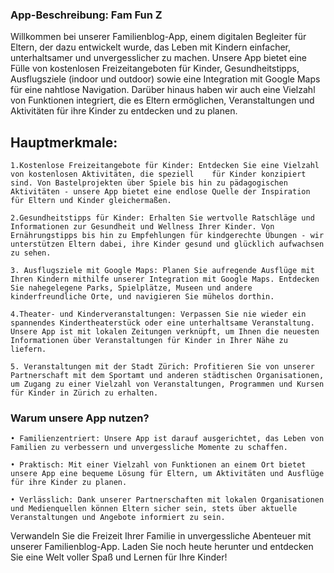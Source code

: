 ### App-Beschreibung: Fam Fun Z

Willkommen bei unserer Familienblog-App, einem digitalen Begleiter für Eltern, der dazu entwickelt wurde, das Leben mit Kindern einfacher, unterhaltsamer und unvergesslicher zu machen. Unsere App bietet eine Fülle von kostenlosen Freizeitangeboten für Kinder, Gesundheitstipps, Ausflugsziele (indoor und outdoor) sowie eine Integration mit Google Maps für eine nahtlose Navigation. Darüber hinaus haben wir auch eine Vielzahl von Funktionen integriert, die es Eltern ermöglichen, Veranstaltungen und Aktivitäten für ihre Kinder zu entdecken und zu planen.

## Hauptmerkmale:
    
    1.Kostenlose Freizeitangebote für Kinder: Entdecken Sie eine Vielzahl von kostenlosen Aktivitäten, die speziell    für Kinder konzipiert sind. Von Bastelprojekten über Spiele bis hin zu pädagogischen Aktivitäten - unsere App bietet eine endlose Quelle der Inspiration für Eltern und Kinder gleichermaßen.

    2.Gesundheitstipps für Kinder: Erhalten Sie wertvolle Ratschläge und Informationen zur Gesundheit und Wellness Ihrer Kinder. Von Ernährungstipps bis hin zu Empfehlungen für kindgerechte Übungen - wir unterstützen Eltern dabei, ihre Kinder gesund und glücklich aufwachsen zu sehen.

    3. Ausflugsziele mit Google Maps: Planen Sie aufregende Ausflüge mit Ihren Kindern mithilfe unserer Integration mit Google Maps. Entdecken Sie nahegelegene Parks, Spielplätze, Museen und andere kinderfreundliche Orte, und navigieren Sie mühelos dorthin.

    4.Theater- und Kinderveranstaltungen: Verpassen Sie nie wieder ein spannendes Kindertheaterstück oder eine unterhaltsame Veranstaltung. Unsere App ist mit lokalen Zeitungen verknüpft, um Ihnen die neuesten Informationen über Veranstaltungen für Kinder in Ihrer Nähe zu liefern.

    5. Veranstaltungen mit der Stadt Zürich: Profitieren Sie von unserer Partnerschaft mit dem Sportamt und anderen städtischen Organisationen, um Zugang zu einer Vielzahl von Veranstaltungen, Programmen und Kursen für Kinder in Zürich zu erhalten.

### Warum unsere App nutzen?

    • Familienzentriert: Unsere App ist darauf ausgerichtet, das Leben von Familien zu verbessern und unvergessliche Momente zu schaffen.

    • Praktisch: Mit einer Vielzahl von Funktionen an einem Ort bietet unsere App eine bequeme Lösung für Eltern, um Aktivitäten und Ausflüge für ihre Kinder zu planen.
    
    • Verlässlich: Dank unserer Partnerschaften mit lokalen Organisationen und Medienquellen können Eltern sicher sein, stets über aktuelle Veranstaltungen und Angebote informiert zu sein.

Verwandeln Sie die Freizeit Ihrer Familie in unvergessliche Abenteuer mit unserer Familienblog-App. Laden Sie noch heute herunter und entdecken Sie eine Welt voller Spaß und Lernen für Ihre Kinder!
